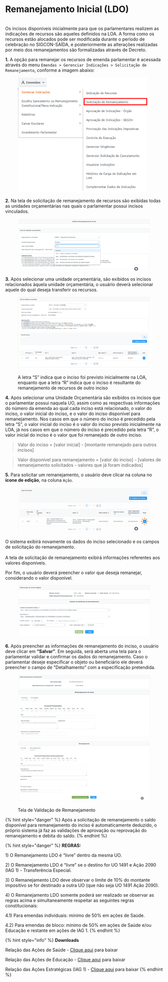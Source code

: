 # Remanejamento Inicial (LDO)


\
Os incisos disponíveis inicialmente para que os parlamentares realizem as indicações de recursos são aqueles definidos na LOA. A forma como os recursos estão alocados pode ser modificada durante o período de celebração no SIGCON-SAÍDA, e posteriormente as alterações realizadas por meio dos remanejamentos são formalizadas através de Decreto.

&#x20;  **1.** A opção para remanejar os recursos de emenda parlamentar é acessada através do menu `Emendas > Gerenciar Indicações > Solicitação de Remanejamento`, conforme a imagem abaixo:

<figure><img src="../../.gitbook/assets/Design sem nome (1).png" alt="" width="413"><figcaption></figcaption></figure>

&#x20;  **2.** Na tela de solicitação de remanejamento de recursos são exibidas todas as unidades orçamentárias nas quais o parlamentar possui incisos vinculados.

<figure><img src="../../.gitbook/assets/image (5) (1) (1) (1).png" alt=""><figcaption></figcaption></figure>

&#x20;  **3.** Após selecionar uma unidade orçamentária, são exibidos os incisos relacionados àquela unidade orçamentária, o usuário deverá selecionar aquele do qual deseja transferir os recursos.

<figure><img src="../../.gitbook/assets/Remanejamento Print 3.PNG" alt=""><figcaption><p>A letra “S” indica que o inciso foi previsto inicialmente na LOA, enquanto que a letra “R” indica que o inciso é resultante do remanejamento de recursos de outro inciso</p></figcaption></figure>

**4.** Após selecionar uma Unidade Orçamentária são exibidos os incisos que o parlamentar possui naquela UO, assim como as respectivas informações do número da emenda ao qual cada inciso está relacionado, o valor do inciso, o valor inicial do inciso, e o valor do inciso disponível para remanejamento. Nos casos em que o número do inciso é precedido pela letra “S”, o valor inicial do inciso é o valor do inciso previsto inicialmente na LOA, já nos casos em que o número do inciso é precedido pela letra “R”, o valor inicial do inciso é o valor que foi remanejado de outro inciso.&#x20;

> Valor do inciso = \[valor inicial] - \[montante remanejado para outros incisos]

> &#x20;Valor disponível para remanejamento = \[valor do inciso] - \[valores de remanejamento solicitados - valores que já foram indicados]

**5.** Para solicitar um remanejamento, o usuário deve clicar na coluna no **ícone de edição**, na coluna `Ação`.&#x20;

<figure><img src="../../.gitbook/assets/LDO - Remanejamento GIf.gif" alt=""><figcaption></figcaption></figure>

O sistema exibirá novamente os dados do inciso selecionado e os campos de solicitação do remanejamento.\
\
A tela de solicitação de remanejamento exibirá informações referentes aos valores disponíveis.

Por fim, o usuário deverá preencher o valor que deseja remanejar, considerando o valor disponível.

<figure><img src="../../.gitbook/assets/image (1) (1) (1) (1).png" alt=""><figcaption></figcaption></figure>

**6.** Após preencher as informações de remanejamento do inciso, o usuário deve clicar em **“Salvar”**. Em seguida, será aberta uma tela para o parlamentar validar e confirmar os dados do remanejamento. Caso o parlamentar deseje especificar o objeto ou beneficiário ele deverá preencher o campo de "Detalhamento" com a especificação pretendida.

<figure><img src="../../.gitbook/assets/image (567).png" alt=""><figcaption></figcaption></figure>

<figure><img src="../../.gitbook/assets/image (568).png" alt=""><figcaption><p>Tela de Validação de Remanejamento</p></figcaption></figure>

{% hint style="danger" %}
Após a solicitação de remanejamento o saldo disponível para remanejamento do inciso é automaticamente deduzido, o próprio sistema já faz as validações de aprovação ou reprovação do remanejamento e debita do saldo.&#x20;
{% endhint %}

{% hint style="danger" %}
**REGRAS:**

1\) O Remanejamento LDO é “livre” dentro da mesma UO.

2\) O Remanejamento LDO é “livre” se o destino for UO 1491 e Ação 2090 (IAG 1) - Transferência Especial.

3\) O Remanejamento LDO deve observar o limite de 10% do montante impositivo se for destinado a outra UO (que não seja UO 1491 Ação 2090).

4\) O Remanejamento LDO somente poderá ser realizado se observar as regras acima e simultaneamente respeitar as seguintes regras constitucionais:

&#x20;       4.1) Para emendas individuais: mínimo de 50% em ações de Saúde.&#x20;

&#x20;       4.2) Para emendas de bloco: mínimo de 50% em ações de Saúde e/ou Educação e restante em ações de IAG 1.
{% endhint %}

{% hint style="info" %}
**Downloads**

Relação das Ações de Saúde - [Clique aqui](https://www.sigconsaida.mg.gov.br/wp-content/uploads/arquivos/emendas/2021/acoes\_saude\_emendas\_2021.pdf) para baixar

Relação das Ações de Educação - [Clique aqui](https://www.sigconsaida.mg.gov.br/wp-content/uploads/arquivos/emendas/2021/acoes\_educacao\_emendas\_2021.pdf) para baixar

Relação das Ações Estratégicas (IAG 1) - [Clique aqui](https://www.sigconsaida.mg.gov.br/wp-content/uploads/arquivos/emendas/2021/acoes\_estrategicas\_iag1\_emendas\_2021.pdf) para baixar
{% endhint %}
